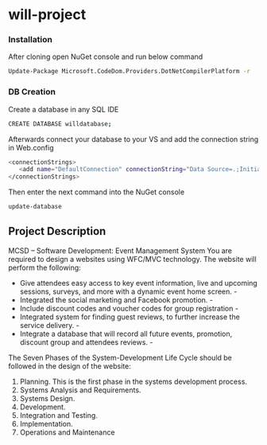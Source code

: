 # will-project

### Installation
After cloning open NuGet console and run below command

```sh
Update-Package Microsoft.CodeDom.Providers.DotNetCompilerPlatform -r
```

### DB Creation
Create a database in any SQL IDE

```sh
CREATE DATABASE willdatabase;
```

Afterwards connect your database to your VS and add the connection string in Web.config

```sh
<connectionStrings>
   <add name="DefaultConnection" connectionString="Data Source=.;Initial Catalog=willdatabase;Integrated Security=True" providerName="System.Data.SqlClient" />
</connectionStrings>
```

Then enter the next command into the NuGet console

```cmd
update-database
```


## Project Description
MCSD – Software Development: Event Management System You are required to design a websites using WFC/MVC technology. The website will perform the following: 

- Give attendees easy access to key event information, live and upcoming sessions, surveys, and more with a dynamic event home screen. -
- Integrated the social marketing and Facebook promotion. -
- Include discount codes and voucher codes for group registration -
- Integrated system for finding guest reviews, to further increase the service delivery. -
- Integrate a database that will record all future events, promotion, discount group and attendees reviews. -

The Seven Phases of the System-Development Life Cycle should be followed in the design of the website: 

1. Planning. This is the first phase in the systems development process.
2. Systems Analysis and Requirements.
3. Systems Design.
4. Development.
5. Integration and Testing.
6. Implementation.
7. Operations and Maintenance